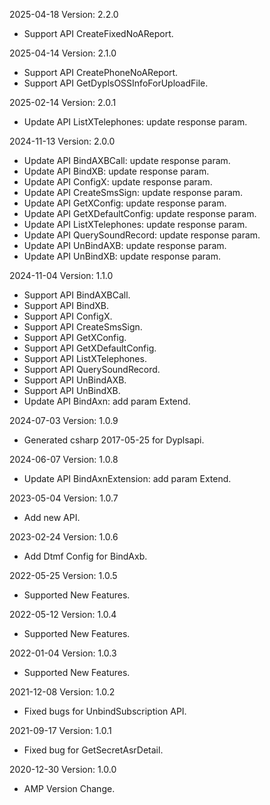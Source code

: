 2025-04-18 Version: 2.2.0
- Support API CreateFixedNoAReport.


2025-04-14 Version: 2.1.0
- Support API CreatePhoneNoAReport.
- Support API GetDyplsOSSInfoForUploadFile.


2025-02-14 Version: 2.0.1
- Update API ListXTelephones: update response param.


2024-11-13 Version: 2.0.0
- Update API BindAXBCall: update response param.
- Update API BindXB: update response param.
- Update API ConfigX: update response param.
- Update API CreateSmsSign: update response param.
- Update API GetXConfig: update response param.
- Update API GetXDefaultConfig: update response param.
- Update API ListXTelephones: update response param.
- Update API QuerySoundRecord: update response param.
- Update API UnBindAXB: update response param.
- Update API UnBindXB: update response param.


2024-11-04 Version: 1.1.0
- Support API BindAXBCall.
- Support API BindXB.
- Support API ConfigX.
- Support API CreateSmsSign.
- Support API GetXConfig.
- Support API GetXDefaultConfig.
- Support API ListXTelephones.
- Support API QuerySoundRecord.
- Support API UnBindAXB.
- Support API UnBindXB.
- Update API BindAxn: add param Extend.


2024-07-03 Version: 1.0.9
- Generated csharp 2017-05-25 for Dyplsapi.

2024-06-07 Version: 1.0.8
- Update API BindAxnExtension: add param Extend.


2023-05-04 Version: 1.0.7
- Add new API.

2023-02-24 Version: 1.0.6
- Add Dtmf Config for BindAxb.

2022-05-25 Version: 1.0.5
- Supported New Features.

2022-05-12 Version: 1.0.4
- Supported New Features.

2022-01-04 Version: 1.0.3
- Supported New Features.

2021-12-08 Version: 1.0.2
- Fixed bugs for UnbindSubscription API.

2021-09-17 Version: 1.0.1
- Fixed bug for GetSecretAsrDetail.

2020-12-30 Version: 1.0.0
- AMP Version Change.

